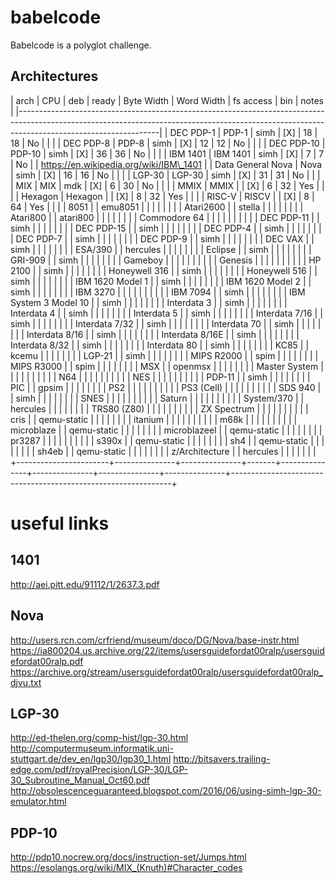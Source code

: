 # babelcode

Babelcode is a polyglot challenge.

## Architectures


|	arch		|	CPU	|	deb	| ready	| Byte Width	| Word Width	| fs access	|	bin	|			notes					|
|-----------------------------------------------------------------------------------------------------------------------------------------------------------------------------------------------|
| DEC PDP-1		| PDP-1		| simh		| [X]	| 18		| 18		| No		|		|								|
| DEC PDP-8		| PDP-8		| simh		| [X]	| 12		| 12		| No		|		|								|
| DEC PDP-10		| PDP-10	| simh		| [X]	| 36		| 36		| No		|		|								|
| IBM 1401		| IBM 1401	| simh		| [X]	| 7		| 7		| No		|		| https://en.wikipedia.org/wiki/IBM\_1401			|
| Data General Nova	| Nova		| simh		| [X]	| 16		| 16		| No		|		|								|
| LGP-30		| LGP-30	| simh		| [X]	| 31		| 31		| No		|		|								|
| MIX			| MIX		| mdk		| [X]	| 6		| 30		| No		|		|								|
| MMIX			| MMIX		| 		| [X]	| 6		| 32		| Yes		|		|								|
| Hexagon		| Hexagon	|		| [X]	| 8		| 32		| Yes   	|		|								|
| RISC-V		| RISCV		|		| [X]	| 8		| 64		| Yes   	|		|								|
| 8051			|		| emu8051	|	|		| 		|       	|		|								|
| Atari2600		|		| stella	|	|		| 		|       	|		|								|
| Atari800		|		| atari800	|	|		| 		|       	|		|								|
| Commodore 64		|		|		|	|		| 		|       	|		|								|
| DEC PDP-11		|		| simh		|	|		| 		|       	|		|								|
| DEC PDP-15		|		| simh		|	|		| 		|       	|		|								|
| DEC PDP-4		|		| simh		|	|		| 		|       	|		|								|
| DEC PDP-7		|		| simh		|	|		| 		|       	|		|								|
| DEC PDP-9		|		| simh		|	|		| 		|       	|		|								|
| DEC VAX		|		| simh		|	|		| 		|       	|		|								|
| ESA/390		|		| hercules	|	|		| 		|       	|		|								|
| Eclipse		|		| simh		|	|		| 		|       	|		|								|
| GRI-909		|		| simh		|	|		| 		|       	|		|								|
| Gameboy		|		|		|	|		| 		|       	|		|								|
| Genesis		|		|		|	|		| 		|       	|		|								|
| HP 2100		|		| simh		|	|		| 		|       	|		|								|
| Honeywell 316		|		| simh		|	|		| 		|       	|		|								|
| Honeywell 516		|		| simh		|	|		| 		|       	|		|								|
| IBM 1620 Model 1	|		| simh		|	|		| 		|       	|		|								|
| IBM 1620 Model 2	|		| simh		|	|		| 		|       	|		|								|
| IBM 3270		|		|		|	|		| 		|       	|		|								|
| IBM 7094		|		| simh		|	|		| 		|       	|		|								|
| IBM System 3 Model 10	|		| simh		|	|		| 		|       	|		|								|
| Interdata 3		|		| simh		|	|		| 		|       	|		|								|
| Interdata 4		|		| simh		|	|		| 		|       	|		|								|
| Interdata 5		|		| simh		|	|		| 		|       	|		|								|
| Interdata 7/16	|		| simh		|	|		| 		|       	|		|								|
| Interdata 7/32	|		| simh		|	|		| 		|       	|		|								|
| Interdata 70		|		| simh		|	|		| 		|       	|		|								|
| Interdata 8/16	|		| simh		|	|		| 		|       	|		|								|
| Interdata 8/16E	|		| simh		|	|		| 		|       	|		|								|
| Interdata 8/32	|		| simh		|	|		| 		|       	|		|								|
| Interdata 80		|		| simh		|	|		| 		|       	|		|								|
| KC85			|		| kcemu		|	|		| 		|       	|		|								|
| LGP-21		|		| simh		|	|		| 		|       	|		|								|
| MIPS R2000		|		| spim		|	|		| 		|       	|		|								|
| MIPS R3000		|		| spim		|	|		| 		|       	|		|								|
| MSX			|		| openmsx	|	|		| 		|       	|		|								|
| Master System		|		|		|	|		| 		|       	|		|								|
| N64			|		|		|	|		| 		|       	|		|								|
| NES			|		|		|	|		| 		|       	|		|								|
| PDP-11		|		| simh		|	|		| 		|       	|		|								|
| PIC			|		| gpsim		|	|		| 		|       	|		|								|
| PS2			|		|		|	|		| 		|       	|		|								|
| PS3 (Cell)		|		|		|	|		| 		|       	|		|								|
| SDS 940		|		| simh		|	|		| 		|       	|		|								|
| SNES			|		|		|	|		| 		|       	|		|								|
| Saturn		|		|		|	|		| 		|       	|		|								|
| System/370		|		| hercules	|	|		| 		|       	|		|								|
| TRS80 (Z80)		|		|		|	|		| 		|       	|		|								|
| ZX Spectrum		|		|		|	|		| 		|       	|		|								|
| cris			|		| qemu-static	|	|		| 		|       	|		|								|
| itanium		|		|		|	|		| 		|       	|		|								|
| m68k			|		|		|	|		| 		|       	|		|								|
| microblaze		|		| qemu-static	|	|		| 		|       	|		|								|
| microblazeel		|		| qemu-static	|	|		| 		|       	|		|								|
| pr3287		|		|		|	|		| 		|       	|		|								|
| s390x			|		| qemu-static	|	|		| 		|       	|		|								|
| sh4			|		| qemu-static	|	|		| 		|       	|		|								|
| sh4eb			|		| qemu-static	|	|		| 		|       	|		|								|
| z/Architecture	|		| hercules	|	|		| 		|       	|		|								|
+-----------------------+---------------+---------------+-------+---------------+---------------+---------------+---------------+---------------------------------------------------------------+

# useful links

## 1401
http://aei.pitt.edu/91112/1/2637.3.pdf

## Nova
http://users.rcn.com/crfriend/museum/doco/DG/Nova/base-instr.html
https://ia800204.us.archive.org/22/items/usersguidefordat00ralp/usersguidefordat00ralp.pdf
https://archive.org/stream/usersguidefordat00ralp/usersguidefordat00ralp_djvu.txt

## LGP-30
http://ed-thelen.org/comp-hist/lgp-30.html
http://computermuseum.informatik.uni-stuttgart.de/dev_en/lgp30/lgp30_1.html
http://bitsavers.trailing-edge.com/pdf/royalPrecision/LGP-30/LGP-30_Subroutine_Manual_Oct60.pdf
http://obsolescenceguaranteed.blogspot.com/2016/06/using-simh-lgp-30-emulator.html

## PDP-10
http://pdp10.nocrew.org/docs/instruction-set/Jumps.html
https://esolangs.org/wiki/MIX_(Knuth)#Character_codes
